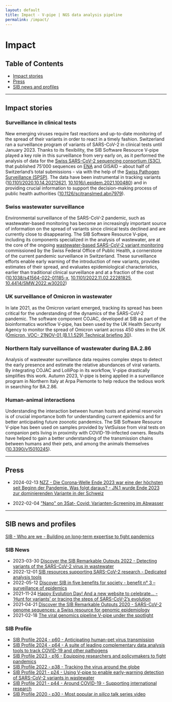 ```yaml
---
layout: default
title: Impact - V-pipe | NGS data analysis pipeline
permalink: /impact/
---
```


# Impact

## Table of Contents
- [Impact stories](#impact-stories)
- [Press](#press)
- [SIB news and profiles](#sib-news-and-profiles)

---

## Impact stories


### Surveillance in clinical tests

New emerging viruses require fast reactions and up-to-date monitoring of the spread of their variants in order to react in a timely fashion. Switzerland ran a surveillance program of variants of SARS-CoV-2 in clinical tests until January 2023.
Thanks to its flexibility, the SIB Software Resource V-pipe played a key role in this surveillance from very early on, as it performed the analysis of data for the [Swiss SARS-CoV-2 sequencing consortium (S3C)](https://bsse.ethz.ch/cevo/research/sars-cov-2/swiss-sars-cov-2-sequencing-consortium.html), that published 75’000 sequences on [ENA](https://www.ebi.ac.uk/ena/browser/view/PRJEB43828) and GISAID – about half of Switzerland’s total submissions - via with the help of the [Swiss Patho­gen Sur­veil­lance (SPSP)](https://spsp.ch/).
The data have been instrumental in tracking variants ([10.1101/2020.10.14.20212621](https://doi.org/10.1101/2020.10.14.20212621), [10.1016/j.epidem.2021.100480](https://doi.org/10.1016/j.epidem.2021.100480))
and in providing crucial information to support the decision-making process of public health authorities ([10.1126/scitranslmed.abn7979](https://doi.org/10.1126/scitranslmed.abn7979)).


### Swiss wastewater surveillance

Environmental surveillance of the SARS-CoV-2 pandemic, such as wastewater-based monitoring has become an increasingly important source of information on the spread of variants since clinical tests declined and are currently close to disappearing.
The SIB Software Resource V-pipe, including its components specialized in the analysis of wastewater, are at the core of the ongoing [wastewater-based SARS-CoV-2 variant monitoring](https://cov-spectrum.org/story/wastewater-in-switzerland) commissioned by the Swiss Federal Office of Public Health, a cornerstone of the current pandemic surveillance in Switzerland.
These surveillance efforts enable early warning of the introduction of new variants, provides estimates of their spread, and evaluates epidemiological characteristics, earlier than traditional clinical surveillance and at a fraction of the cost
([10.1038/s41564-022-01185-x](https://doi.org/10.1038/s41564-022-01185-x), [10.1101/2022.11.02.22281825](https://doi.org/10.1101/2022.11.02.22281825), [10.4414/SMW.2022.w30202](https://doi.org/10.4414/SMW.2022.w30202))


### UK surveillance of Omicron in wastewater

In late 2021, as the Omicron variant emerged, tracking its spread has been critical for the understanding of the dynamics of the SARS-CoV-2 pandemic.
The software component COJAC, developed at SIB as part of the bioinformatics workflow V-pipe, has been used by the UK Health Security Agency to monitor the spread of Omicron variant across 450 sites in the UK
([Omicron, VOC- 21NOV-01 (B.1.1.529) Technical briefing 30](https://assets.publishing.service.gov.uk/government/uploads/system/uploads/attachment_data/file/1038404/Technical_Briefing_30.pdf)).



### Northern Italy surveillance of wastewater during BA.2.86

Analysis of wastewater surveillance data requires complex steps to detect the early presence and estimate the relative abundances of viral variants.
By integrating COJAC and LolliPop in its workflow, V-pipe drastically simplifies this work.
Autumn 2023, V-pipe is being applied in a surveillance program in Northern Italy at Arpa Piemonte to help reduce the tedious work in searching for BA.2.86.


### Human-animal interactions

Understanding the interaction between human hosts and animal reservoirs is of crucial importance both for understanding current epidemics and for better anticipating future zoonotic pandemics.
The SIB Software Resource V-pipe has been used on samples provided by VetSuisse from viral tests on companion pets living in proximity with COVID-19-infected owners.
Results have helped to gain a better understanding of the transmission chains between humans and their pets, and among the animals themselves ([10.3390/v15010245](https://doi.org/10.3390/v15010245)).


---

## Press

- 2024-02-13 [NZZ -  Die Corona-Welle Ende 2023 war eine der höchsten seit Beginn der Pandemie. Was folgt daraus? - JN.1 wurde Ende 2023 zur dominierenden Variante in der Schweiz](https://www.nzz.ch/wissenschaft/corona-in-der-schweiz-und-deutschland-warum-es-ende-2023-so-viele-faelle-gab-ld.1776942#datawrapper-chart-M7P5m)
<!--- https://www.eawag.ch/en/department/sww/projects/sars-cov2-in-wastewater/ -->
- 2022-02-04  ["Nano" on 3Sat- Covid: Varianten-Screening im Abwasser](https://www.3sat.de/wissen/nano/220204-abwasser-nano-106.html)

---

## SIB news and profiles

[SIB - Who are we - Building on long-term expertise to fight pandemics](https://www.sib.swiss/about/who-we-are#our-history)

### SIB News

- 2023-03-30 [Discover the SIB Remarkable Outputs 2022 - Detecting variants of the SARS-CoV-2 virus in wastewater](https://www.sib.swiss/news/discover-the-sib-remarkable-outputs-2022#detecting-variants-of-the-sars-cov-2-virus-in-wastewater)
- 2022-12-01 [SIB resources supporting SARS-CoV-2 research - Dedicated analysis tools](https://www.sib.swiss/news/sib-resources-supporting-sars-cov-2-research#dedicated-analysis-tools)
- 2022-05-12 [Discover SIB in five benefits for society - benefit n° 3 – surveillance of epidemics](https://www.sib.swiss/about/our-impact#equipping-switzerland-to-deal-with-epidemics)
- 2021-11-24 [Happy Evolution Day! And a new website to celebrate… - ‘Hunt for variants’ or tracing the steps of SARS-CoV-2’s evolution](https://www.sib.swiss/news/happy-evolution-day-and-new-website-celebrate#-hunt-for-variants-or-tracing-the-steps-of-sars-cov-2-s-evolution)
- 2021-04-21 [Discover the SIB Remarkable Outputs 2020 - SARS-CoV-2 genome sequences: a Swiss resource for genomic epidemiology](https://www.sib.swiss/news/discover-the-sib-remarkable-outputs-2020#sars-cov-2-genome-sequences-a-swiss-resource-for-genomic-epidemiology)
- 2021-02-18 [The viral genomics pipeline V-pipe under the spotlight](https://www.sib.swiss/news/the-viral-genomics-pipeline-v-pipe-under-the-spotlight)

### SIB Profile

- [SIB Profile 2024 - p60 - Anticipating human-pet virus transmission](https://issuu.com/sibswissinstituteofbioinformatics/docs/sib_profile_2024_web/60)
- [SIB Profile 2024 - p64 - A suite of leading complementary data analysis tools to track COVID-19 and other pathogens](https://issuu.com/sibswissinstituteofbioinformatics/docs/sib_profile_2024_web/64)
- [SIB Profile 2023 - p16 - Equipping researchers and policymakers to fight pandemics](https://issuu.com/sibswissinstituteofbioinformatics/docs/sib_profile_2023/16)
- [SIB Profile 2022 - p38 - Tracking the virus around the globe](https://issuu.com/sibswissinstituteofbioinformatics/docs/sib_profile_2022_web/38)
- [SIB Profile 2021 - p24 - Using V-pipe to enable early-warning detection of SARS-CoV-2 variants in wastewater](https://issuu.com/sibswissinstituteofbioinformatics/docs/profile2021/24)
- [SIB Profile 2021 - p44 - Around COVID-19 - Supporting international research](https://issuu.com/sibswissinstituteofbioinformatics/docs/profile2021/44)
- [SIB Profile 2020 - p30 - Most popular _in silico_ talk series video](https://issuu.com/sibswissinstituteofbioinformatics/docs/sib_profile2020_144dpi/30)

